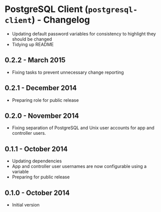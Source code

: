 # PostgreSQL Client (`postgresql-client`) - Changelog

* Updating default password variables for consistency to highlight they should be changed
* Tidying up README
## 0.2.2 - March 2015

* Fixing tasks to prevent unnecessary change reporting

## 0.2.1 - December 2014

* Preparing role for public release

## 0.2.0 - November 2014

* Fixing separation of PostgreSQL and Unix user accounts for app and controller users.

## 0.1.1 - October 2014

* Updating dependencies
* App and controller user usernames are now configurable using a variable
* Preparing for public release

## 0.1.0 - October 2014

* Initial version